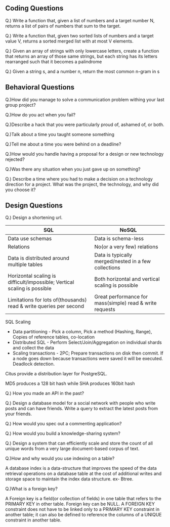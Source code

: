 Coding Questions
--
Q.) Write a function that, given a list of numbers and a target number N, returns a list of pairs of numbers that sum to 
the target.

Q.)  Write a function that, given two sorted lists of numbers and a target value V, returns a sorted merged list with at 
most V elements.

Q.) Given an array of strings with only lowercase letters, create a function that returns an array of those same strings,
but each string has its letters rearranged such that it becomes a palindrome

Q.) Given a string s, and a number n, return the most common n-gram in s

Behavioral Questions
--
Q.)How did you manage to solve a communication problem withing your last group project?

Q.)How do you act when you fail?

Q.)Describe a hack that you were particularly proud of, ashamed of, or both.

Q.)Talk about a time you taught someone something  

Q.)Tell me about a time you were behind on a deadline?
  
Q.)How would you handle having a proposal for a design or new technology rejected?

Q.)Was there any situation when you just gave up on something?

Q.) Describe a time where you had to make a decision on a technology direction for a project. What was the project, the 
technology, and why did you choose it?

Design Questions
--
Q.) Design a shortening url.

SQL|NoSQL
---|---
Data use schemas|Data is schema-less
Relations|No(or a very few) relations
Data is distributed around multiple tables| Data is typically merged/nested in a few collections
Horizontal scaling is difficult/impossible; Vertical scaling is possible|Both horizontal and vertical scaling is possible
Limitations for lots of(thousands) read & write queries per second|Great performance for mass(simple) read & write requests

SQL Scaling
* Data partitioning - Pick a column, Pick a method
(Hashing, Range), Copies of reference tables, co-location
* Distributed SQL - Perform Select/Join/Aggregation on individual shards and collect the data
* Scaling transactions - 2PC; Prepare transactions on disk then commit. If a node goes down because transactions were 
saved it will be executed. Deadlock detection.

Citus provide a distribution layer for PostgreSQL.

MD5 produces a 128 bit hash while SHA produces 160bit hash

Q.) How you made an API in the past?

Q.) Design a database model for a social network with people who write posts and can have friends. Write a query to 
extract the latest posts from your friends.

Q.) How would you spec out a commenting application? 

Q.) How would you build a knowledge-sharing system? 

Q.) Design a system that can efficiently scale and store the count of all unique words from a very large document-based
corpus of text.

Q.)How and why would you use indexing on a table?

A database index is a data-structure that improves the speed of the data retrieval operations on a database table at the
cost of additional writes and storage space to maintain the index data structure. ex- Btree.  

Q.)What is a foreign key?

A Foreign key is a field(or collection of fields) in one table that refers to the PRIMARY KEY in other table. Foreign 
key can be NULL. A FOREIGN KEY constraint does not have to be linked only to a PRIMARY KEY constraint in another table;
it can also be defined to reference the columns of a UNIQUE constraint in another table.